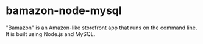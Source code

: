 # bamazon-node-mysql

"Bamazon" is an Amazon-like storefront app that runs on the command line. It is built using Node.js and MySQL.

